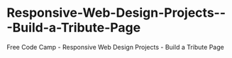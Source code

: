 # Responsive-Web-Design-Projects---Build-a-Tribute-Page
Free Code Camp - Responsive Web Design Projects - Build a Tribute Page
